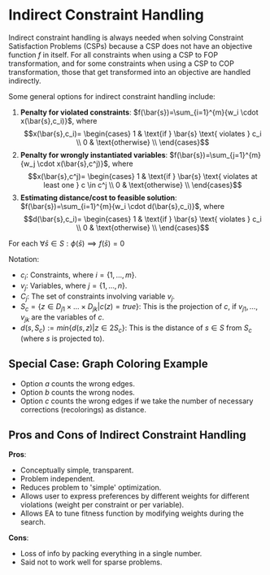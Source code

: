 # Indirect Constraint Handling

Indirect constraint handling is always needed when solving Constraint Satisfaction Problems (CSPs) because a CSP does not have an objective function $f$ in itself. For all constraints when using a CSP to FOP transformation, and for some constraints when using a CSP to COP transformation, those that get transformed into an objective are handled indirectly. 

Some general options for indirect constraint handling include:

1. **Penalty for violated constraints**: $f(\bar{s})=\sum_{i=1}^{m}{w_i \cdot x(\bar{s},c_i)}$, where 
$$x(\bar{s},c_i)= \begin{cases} 
1 & \text{if } \bar{s} \text{ violates } c_i \\
0 &  \text{otherwise} \\
\end{cases}$$
2. **Penalty for wrongly instantiated variables**: $f(\bar{s})=\sum_{j=1}^{m}{w_j \cdot x(\bar{s},c^j)}$, where 
$$x(\bar{s},c^j)= \begin{cases} 
1 & \text{if } \bar{s} \text{ violates at least one } c \in c^j \\
0 &  \text{otherwise} \\
\end{cases}$$
3. **Estimating distance/cost to feasible solution**: $f(\bar{s})=\sum_{i=1}^{m}{w_i \cdot d(\bar{s},c_i)}$, where 
$$d(\bar{s},c_i)= \begin{cases} 
1 & \text{if } \bar{s} \text{ violates } c_i \\
0 &  \text{otherwise} \\
\end{cases}$$

For each $\forall \bar{s}\in S: \phi(\bar{s}) \implies f(\bar{s})=0$

Notation:
- $c_i$: Constraints, where $i = \{1, … , m\}$.
- $v_j$: Variables, where $j = \{1, … , n\}$.
- $C_j$: The set of constraints involving variable $v_j$.
- $S_c = \{z \in D_{j1} \times … \times D_{jk} | c(z) = true\}$: This is the projection of $c$, if $v_{j1}, … , v_{jk}$ are the variables of $c$.
- $d(s, S_c) := min\{d(s, z) | z \in 2 S_c\}$: This is the distance of $s \in S$ from $S_c$ (where $s$ is projected to).

## Special Case: Graph Coloring Example
- Option *a* counts the wrong edges.
- Option *b* counts the wrong nodes.
- Option *c* counts the wrong edges if we take the number of necessary corrections (recolorings) as distance.

## Pros and Cons of Indirect Constraint Handling
**Pros**:
- Conceptually simple, transparent.
- Problem independent.
- Reduces problem to 'simple' optimization.
- Allows user to express preferences by different weights for different violations (weight per constraint or per variable).
- Allows EA to tune fitness function by modifying weights during the search.

**Cons**:
- Loss of info by packing everything in a single number.
- Said not to work well for sparse problems.
